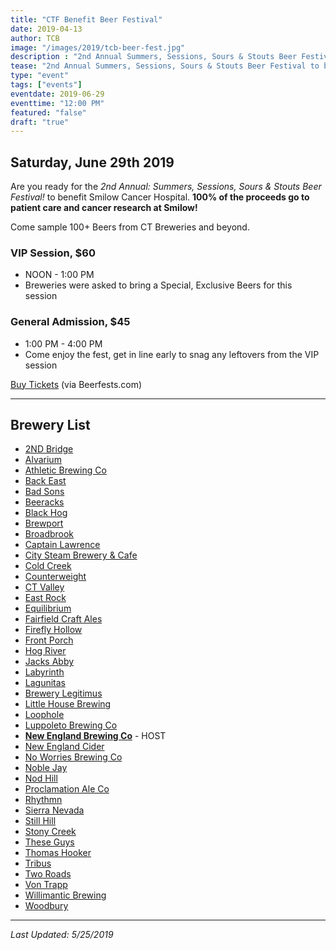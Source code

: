 ```yaml
---
title: "CTF Benefit Beer Festival"
date: 2019-04-13
author: TCB
image: "/images/2019/tcb-beer-fest.jpg"
description : "2nd Annual Summers, Sessions, Sours & Stouts Beer Festival"
tease: "2nd Annual Summers, Sessions, Sours & Stouts Beer Festival to benefit Smilow Cancer Hospital. 100+ Beers from Connecticut & Beyond!" 
type: "event"
tags: ["events"]
eventdate: 2019-06-29
eventtime: "12:00 PM"
featured: "false"
draft: "true"
---
```


## Saturday, June 29th 2019

Are you ready for the *2nd Annual: Summers, Sessions, Sours & Stouts Beer Festival!* to benefit Smilow Cancer Hospital. **100% of the proceeds go to patient care and cancer research at Smilow!**

Come sample 100+ Beers from CT Breweries and beyond.

### VIP Session, $60

- NOON - 1:00 PM 
- Breweries were asked to bring a Special, Exclusive Beers for this session

### General Admission, $45

- 1:00 PM - 4:00 PM
- Come enjoy the fest, get in line early to snag any leftovers from the VIP session 

[Buy Tickets](https://tickets.beerfests.com/event/summers-sessions-sours-stouts?fbclid=IwAR2xcSw9zMdB0hhojBosCFuAhzcPlGWcmt7uVexJItAvbRJlJnDAFdtI2Qs) (via Beerfests.com)

---

## Brewery List

- [2ND Bridge](http://2ndbridgebrewing.com/)
- [Alvarium](https://alvariumbeer.com/)
- [Athletic Brewing Co](https://www.athleticbrewing.com/)
- [Back East](https://www.backeastbrewing.com/home)
- [Bad Sons](https://www.badsons.com/)
- [Beeracks](https://www.thebeeracks.com/)
- [Black Hog](https://blackhogbrewing.com/)
- [Brewport](https://brewportct.com/)
- [Broadbrook](https://broadbrookbrewing.com/)
- [Captain Lawrence](https://www.captainlawrencebrewing.com/) 
- [City Steam Brewery & Cafe](https://citysteam.biz/)
- [Cold Creek](https://www.facebook.com/coldcreekbrewery/)
- [Counterweight](https://www.counterweightbrewing.com/)
- [CT Valley](https://www.ctvalleybrewing.com/)
- [East Rock](https://eastrockbeer.com/)
- [Equilibrium](https://www.eqbrew.com/)
- [Fairfield Craft Ales](https://fairfieldcraftales.com/)
- [Firefly Hollow](http://fireflyhollowbrewing.com/)
- [Front Porch](http://www.frontporchbrewing.co/)
- [Hog River](https://www.hogriverbrewing.com/)
- [Jacks Abby](https://jacksabby.com/)
- [Labyrinth](https://labyrinthbrewingcompany.com/)
- [Lagunitas](https://lagunitas.com/)
- [Brewery Legitimus](http://www.brewerylegitimus.com/)
- [Little House Brewing](https://www.littlehousebrewing.com/)
- [Loophole](https://loopholebrewingservices.com/)
- [Luppoleto Brewing Co](https://www.luppoleto.com)
- **[New England Brewing Co](https://newenglandbrewing.com)** - HOST
- [New England Cider](https://www.newenglandcider.com/)
- [No Worries Brewing Co](https://noworriesbeer.com/)
- [Noble Jay](http://www.noblejaybrew.com/)
- [Nod Hill](https://www.nodhillbrewery.com/)
- [Proclamation Ale Co](https://www.proclamationaleco.com/)
- [Rhythmn](https://rhythmbrewingco.com/)
- [Sierra Nevada](https://sierranevada.com/)
- [Still Hill](http://stillhillbrewery.com/)
- [Stony Creek](https://stonycreekbeer.com/)
- [These Guys](https://www.theseguysbrewing.com/)
- [Thomas Hooker](https://hookerbeer.com/)
- [Tribus](https://tribusbeer.co/)
- [Two Roads](https://tworoadsbrewing.com/)
- [Von Trapp](https://www.vontrappbrewing.com/)
- [Willimantic Brewing](https://willibrew.com/)
- [Woodbury](https://www.woodburybrewingcompany.com/)

---
*Last Updated:  5/25/2019*